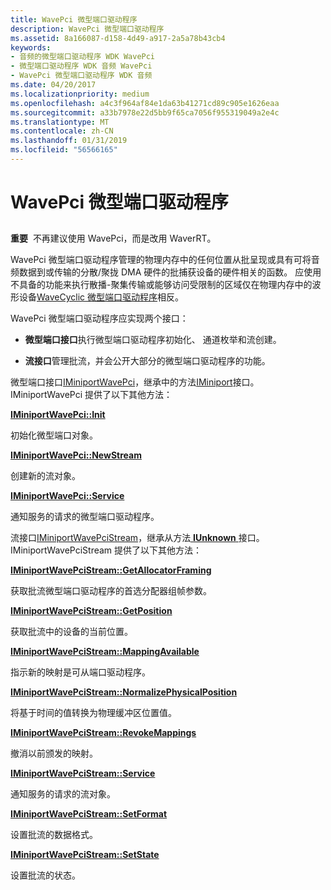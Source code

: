 ```yaml
---
title: WavePci 微型端口驱动程序
description: WavePci 微型端口驱动程序
ms.assetid: 8a166087-d158-4d49-a917-2a5a78b43cb4
keywords:
- 音频的微型端口驱动程序 WDK WavePci
- 微型端口驱动程序 WDK 音频 WavePci
- WavePci 微型端口驱动程序 WDK 音频
ms.date: 04/20/2017
ms.localizationpriority: medium
ms.openlocfilehash: a4c3f964af84e1da63b41271cd89c905e1626eaa
ms.sourcegitcommit: a33b7978e22d5bb9f65ca7056f955319049a2e4c
ms.translationtype: MT
ms.contentlocale: zh-CN
ms.lasthandoff: 01/31/2019
ms.locfileid: "56566165"
---
```

# <a name="wavepci-miniport-driver"></a>WavePci 微型端口驱动程序


## <span id="wavepci_miniport_driver"></span><span id="WAVEPCI_MINIPORT_DRIVER"></span>


**重要**  不再建议使用 WavePci，而是改用 WaverRT。

 

WavePci 微型端口驱动程序管理的物理内存中的任何位置从批呈现或具有可将音频数据到或传输的分散/聚拢 DMA 硬件的批捕获设备的硬件相关的函数。 应使用不具备的功能来执行散播-聚集传输或能够访问受限制的区域仅在物理内存中的波形设备[WaveCyclic 微型端口驱动程序](wavecyclic-miniport-driver.md)相反。

WavePci 微型端口驱动程序应实现两个接口：

-   **微型端口接口**执行微型端口驱动程序初始化、 通道枚举和流创建。

-   **流接口**管理批流，并会公开大部分的微型端口驱动程序的功能。

微型端口接口[IMiniportWavePci](https://msdn.microsoft.com/library/windows/hardware/ff536724)，继承中的方法[IMiniport](https://msdn.microsoft.com/library/windows/hardware/ff536698)接口。 IMiniportWavePci 提供了以下其他方法：

[**IMiniportWavePci::Init**](https://msdn.microsoft.com/library/windows/hardware/ff536734)

初始化微型端口对象。

[**IMiniportWavePci::NewStream**](https://msdn.microsoft.com/library/windows/hardware/ff536735)

创建新的流对象。

[**IMiniportWavePci::Service**](https://msdn.microsoft.com/library/windows/hardware/ff536736)

通知服务的请求的微型端口驱动程序。

流接口[IMiniportWavePciStream](https://msdn.microsoft.com/library/windows/hardware/ff536725)，继承从方法[ **IUnknown** ](https://msdn.microsoft.com/library/windows/desktop/ms680509)接口。 IMiniportWavePciStream 提供了以下其他方法：

[**IMiniportWavePciStream::GetAllocatorFraming**](https://msdn.microsoft.com/library/windows/hardware/ff536726)

获取批流微型端口驱动程序的首选分配器组帧参数。

[**IMiniportWavePciStream::GetPosition**](https://msdn.microsoft.com/library/windows/hardware/ff536727)

获取批流中的设备的当前位置。

[**IMiniportWavePciStream::MappingAvailable**](https://msdn.microsoft.com/library/windows/hardware/ff536728)

指示新的映射是可从端口驱动程序。

[**IMiniportWavePciStream::NormalizePhysicalPosition**](https://msdn.microsoft.com/library/windows/hardware/ff536729)

将基于时间的值转换为物理缓冲区位置值。

[**IMiniportWavePciStream::RevokeMappings**](https://msdn.microsoft.com/library/windows/hardware/ff536730)

撤消以前颁发的映射。

[**IMiniportWavePciStream::Service**](https://msdn.microsoft.com/library/windows/hardware/ff536731)

通知服务的请求的流对象。

[**IMiniportWavePciStream::SetFormat**](https://msdn.microsoft.com/library/windows/hardware/ff536732)

设置批流的数据格式。

[**IMiniportWavePciStream::SetState**](https://msdn.microsoft.com/library/windows/hardware/ff536733)

设置批流的状态。
 

 





